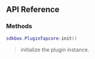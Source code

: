 ## API Reference

### Methods
```lua
sdkbox.PluginTapcore:init()
```
>  initialize the plugin instance.
